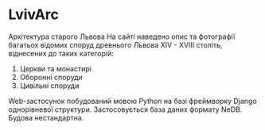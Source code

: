 # LvivArc
Архітектура старого Львова
На сайті наведено опис та фотографії багатьох відомих споруд древнього Львова
XIV - XVIII століть, віднесених до таких категорій:
1. Церкви та монастирі
2. Оборонні споруди
3. Цивільні споруди

Web-застосунок побудований мовою Python на базі фреймворку Django однорівневої структури.
Застосовується база даних формату NeDB.
Будова нестандартна.
